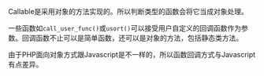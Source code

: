 Callable是采用对象的方法实现的。所以判断类型的函数会将它当成对象处理。

一些函数如```call_user_func()```或```usort()```可以接受用户自定义的回调函数作为参数。回调函数不止可以是简单函数，还可以是对象的方法，包括静态类方法。

由于PHP面向对象方式跟Javascript是不一样的，所以函数回调方式与Javascript有点差异。